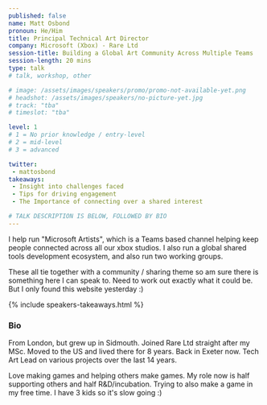 ```yaml
---
published: false
name: Matt Osbond
pronoun: He/Him
title: Principal Technical Art Director
company: Microsoft (Xbox) - Rare Ltd
session-title: Building a Global Art Community Across Multiple Teams
session-length: 20 mins
type: talk
# talk, workshop, other

# image: /assets/images/speakers/promo/promo-not-available-yet.png
# headshot: /assets/images/speakers/no-picture-yet.jpg
# track: "tba"
# timeslot: "tba"

level: 1
# 1 = No prior knowledge / entry-level
# 2 = mid-level
# 3 = advanced

twitter:
 - mattosbond
takeaways:
 - Insight into challenges faced
 - Tips for driving engagement
 - The Importance of connecting over a shared interest

# TALK DESCRIPTION IS BELOW, FOLLOWED BY BIO
---
```


I help run "Microsoft Artists", which is a Teams based channel helping keep people connected across all our xbox studios. I also run a global shared tools development ecosystem, and also run two working groups. 

These all tie together with a community / sharing theme so am sure there is something here I can speak to. Need to work out exactly what it could be. But I only found this website yesterday :)

{% include speakers-takeaways.html %}

<h3>Bio</h3>

From London, but grew up in Sidmouth. Joined Rare Ltd straight after my MSc. Moved to the US and lived there for 8 years. Back in Exeter now. Tech Art Lead on various projects over the last 14 years. 

Love making games and helping others make games. My role now is half supporting others and half R&D/incubation. Trying to also make a game in my free time. I have 3 kids so it's slow going :)